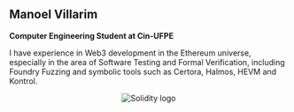## Manoel Villarim

**Computer Engineering Student at Cin-UFPE**

I have experience in Web3 development in the Ethereum universe, especially in the area of ​​Software Testing and Formal Verification, including Foundry Fuzzing and symbolic tools such as Certora, Halmos, HEVM and Kontrol.

<div align="center">
  <img src="https://img.icons8.com/ios-filled/50/000000/solidity.png" alt="Solidity logo"/>
</div>
